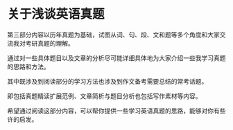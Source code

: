 # 关于浅谈英语真题

第三部分内容以历年真题为基础，试图从词、句、段、文和题等多个角度和大家交流我对考研真题的理解。

通过对一些具体题目以及文章的分析尽可能详细具体地为大家介绍一些我学习真题的思路和方法。

其中既涉及到阅读部分的学习方法也涉及到作文备考需要总结的常考话题。

即包括真题精读扩展范例、文章简析与题目分析也包括写作素材等内容。

希望通过阅读这部分内容，可以帮你提供一些学习英语真题的思路，能够对你有些许的启发。